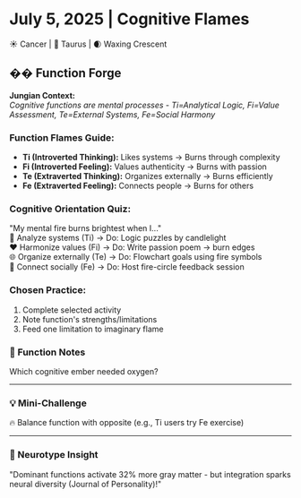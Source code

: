 # July 5, 2025 | Cognitive Flames  
☀️ Cancer | 🌙 Taurus | 🌒 Waxing Crescent  

## �� Function Forge  

**Jungian Context:**  
*Cognitive functions are mental processes - Ti=Analytical Logic, Fi=Value Assessment, Te=External Systems, Fe=Social Harmony*  

### Function Flames Guide:  
- **Ti (Introverted Thinking):** Likes systems → Burns through complexity  
- **Fi (Introverted Feeling):** Values authenticity → Burns with passion  
- **Te (Extraverted Thinking):** Organizes externally → Burns efficiently  
- **Fe (Extraverted Feeling):** Connects people → Burns for others  

### Cognitive Orientation Quiz:  
"My mental fire burns brightest when I..."  
🧠 Analyze systems (Ti) → Do: Logic puzzles by candlelight  
❤️ Harmonize values (Fi) → Do: Write passion poem → burn edges  
🌐 Organize externally (Te) → Do: Flowchart goals using fire symbols  
🤝 Connect socially (Fe) → Do: Host fire-circle feedback session  

### Chosen Practice:  
1. Complete selected activity  
2. Note function's strengths/limitations  
3. Feed one limitation to imaginary flame  

### 📝 Function Notes  
Which cognitive ember needed oxygen?  
_______________________

### 💡 Mini-Challenge  
🔥 Balance function with opposite (e.g., Ti users try Fe exercise)  
_______________________

### 💫 Neurotype Insight  
"Dominant functions activate 32% more gray matter - but integration sparks neural diversity (Journal of Personality)!" 